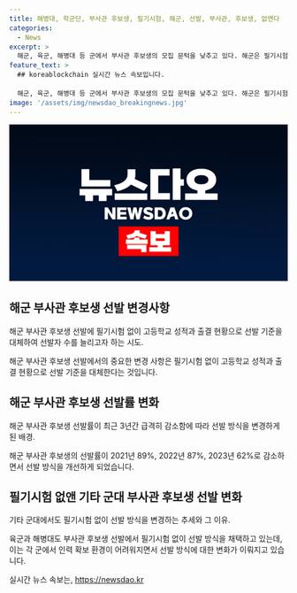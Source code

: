 ```yaml
---
title: 해병대, 학군단, 부사관 후보생, 필기시험, 해군, 선발, 부사관, 후보생, 없앤다
categories:
  - News
excerpt: >
  해군, 육군, 해병대 등 군에서 부사관 후보생의 모집 문턱을 낮추고 있다. 해군은 필기시험을 없애고 고등학교 성적과 출결 현황으로 선발 기준을 대체한다. 부사관 선발률이 급격히 감소하고 있는 상황에서, 군은 시험 부담을 줄여 지원자를 늘리려는 시도다. 육군과 해병대도 필기시험을 없애고, 군사학교의 ROTC 경쟁률은 크게 하락했다. 이러한 조치는 해군과 육군 등 군의 인력획득 환경이 열악한 상황에서 적합한 부사관을 뽑기 위한 제도 개선의 한 부분이다.
feature_text: >
  ## koreablockchain 실시간 뉴스 속보입니다.

  해군, 육군, 해병대 등 군에서 부사관 후보생의 모집 문턱을 낮추고 있다. 해군은 필기시험을 없애고 고등학교 성적과 출결 현황으로 선발 기준을 대체한다. 부사관 선발률이 급격히 감소하고 있는 상황에서, 군은 시험 부담을 줄여 지원자를 늘리려는 시도다. 육군과 해병대도 필기시험을 없애고, 군사학교의 ROTC 경쟁률은 크게 하락했다. 이러한 조치는 해군과 육군 등 군의 인력획득 환경이 열악한 상황에서 적합한 부사관을 뽑기 위한 제도 개선의 한 부분이다.
image: '/assets/img/newsdao_breakingnews.jpg'
---
```


<p><img src="/assets/img/newsdao_breakingnews.jpg" alt="koreablockchain 속보" /></p>

<h2 data-ke-size="size26">해군 부사관 후보생 선발 변경사항</h2>

<p data-ke-size="size16">해군 부사관 후보생 선발에 필기시험 없이 고등학교 성적과 출결 현황으로 선발 기준을 대체하여 선발자 수를 늘리고자 하는 시도.</p>

<p>해군 부사관 후보생 선발에서의 중요한 변경 사항은 필기시험 없이 고등학교 성적과 출결 현황으로 선발 기준을 대체한다는 것입니다.</p>

<h2 data-ke-size="size26">해군 부사관 후보생 선발률 변화</h2>

<p data-ke-size="size16">해군 부사관 후보생 선발률이 최근 3년간 급격히 감소함에 따라 선발 방식을 변경하게 된 배경.</p>

<p>해군 부사관 후보생의 선발률이 2021년 89%, 2022년 87%, 2023년 62%로 감소하면서 선발 방식을 개선하게 되었습니다.</p>

<h2 data-ke-size="size26">필기시험 없앤 기타 군대 부사관 후보생 선발 변화</h2>

<p data-ke-size="size16">기타 군대에서도 필기시험 없이 선발 방식을 변경하는 추세와 그 이유.</p>

<p>육군과 해병대도 부사관 후보생 선발에서 필기시험 없이 선발 방식을 채택하고 있는데, 이는 각 군에서 인력 확보 환경이 어려워지면서 선발 방식에 대한 변화가 이뤄지고 있습니다.</p>
실시간 뉴스 속보는, <a href="https://newsdao.kr" rel="dofollow">https://newsdao.kr</a>


